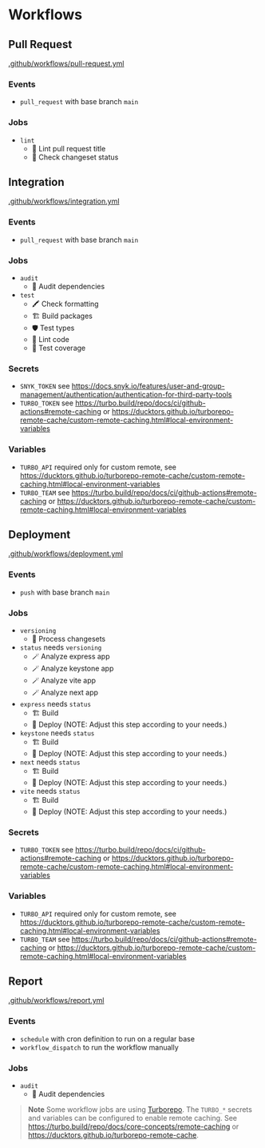 # Workflows

## Pull Request

[.github/workflows/pull-request.yml](../.github/workflows/pull-request.yml)

### Events

- `pull_request` with base branch `main`

### Jobs

- `lint`
  - 🔦 Lint pull request title
  - 📝 Check changeset status

## Integration

[.github/workflows/integration.yml](../.github/workflows/integration.yml)

### Events

- `pull_request` with base branch `main`

### Jobs

- `audit`
  - 🐾 Audit dependencies
- `test`
  - 🖍️ Check formatting
  - 🏗️ Build packages
  - 🛡️ Test types
  - 🔦 Lint code
  - 🧪 Test coverage

### Secrets

- `SNYK_TOKEN` see https://docs.snyk.io/features/user-and-group-management/authentication/authentication-for-third-party-tools
- `TURBO_TOKEN` see https://turbo.build/repo/docs/ci/github-actions#remote-caching or https://ducktors.github.io/turborepo-remote-cache/custom-remote-caching.html#local-environment-variables

### Variables

- `TURBO_API` required only for custom remote, see https://ducktors.github.io/turborepo-remote-cache/custom-remote-caching.html#local-environment-variables
- `TURBO_TEAM` see https://turbo.build/repo/docs/ci/github-actions#remote-caching or https://ducktors.github.io/turborepo-remote-cache/custom-remote-caching.html#local-environment-variables

## Deployment

[.github/workflows/deployment.yml](../.github/workflows/deployment.yml)

### Events

- `push` with base branch `main`

### Jobs

- `versioning`
  - 📝 Process changesets
- `status` needs `versioning`
  - 🪄 Analyze express app
  - 🪄 Analyze keystone app
  - 🪄 Analyze vite app
  - 🪄 Analyze next app
- `express` needs `status`
  - 🏗️ Build
  - 🚀 Deploy (NOTE: Adjust this step according to your needs.)
- `keystone` needs `status`
  - 🏗️ Build
  - 🚀 Deploy (NOTE: Adjust this step according to your needs.)
- `next` needs `status`
  - 🏗️ Build
  - 🚀 Deploy (NOTE: Adjust this step according to your needs.)
- `vite` needs `status`
  - 🏗️ Build
  - 🚀 Deploy (NOTE: Adjust this step according to your needs.)

### Secrets

- `TURBO_TOKEN` see https://turbo.build/repo/docs/ci/github-actions#remote-caching or https://ducktors.github.io/turborepo-remote-cache/custom-remote-caching.html#local-environment-variables

### Variables

- `TURBO_API` required only for custom remote, see https://ducktors.github.io/turborepo-remote-cache/custom-remote-caching.html#local-environment-variables
- `TURBO_TEAM` see https://turbo.build/repo/docs/ci/github-actions#remote-caching or https://ducktors.github.io/turborepo-remote-cache/custom-remote-caching.html#local-environment-variables

## Report

[.github/workflows/report.yml](../.github/workflows/report.yml)

### Events

- `schedule` with cron definition to run on a regular base
- `workflow_dispatch` to run the workflow manually

### Jobs

- `audit`
  - 🐾 Audit dependencies

> **Note**
> Some workflow jobs are using [Turborepo](https://turborepo.org). The `TURBO_*` secrets and variables can be configured to enable remote caching. See https://turbo.build/repo/docs/core-concepts/remote-caching or https://ducktors.github.io/turborepo-remote-cache.
